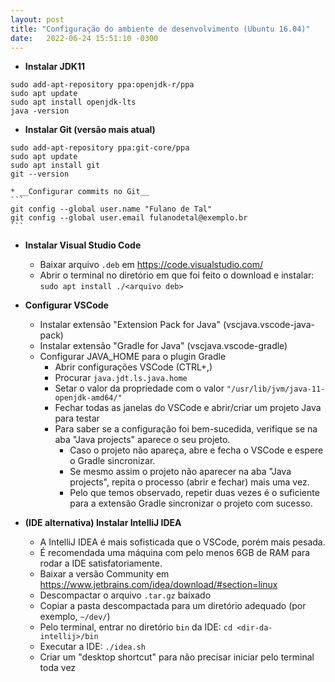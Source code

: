 ```yaml
---
layout: post
title: "Configuração do ambiente de desenvolvimento (Ubuntu 16.04)"
date:   2022-06-24 15:51:10 -0300
---
```


* __Instalar JDK11__
```
sudo add-apt-repository ppa:openjdk-r/ppa
sudo apt update
sudo apt install openjdk-lts
java -version
```

* __Instalar Git (versão mais atual)__
```
sudo add-apt-repository ppa:git-core/ppa
sudo apt update
sudo apt install git
git --version
```
    * __Configurar commits no Git__
    ```
    git config --global user.name "Fulano de Tal"
    git config --global user.email fulanodetal@exemplo.br
    ```

* __Instalar Visual Studio Code__
    * Baixar arquivo `.deb` em https://code.visualstudio.com/
    * Abrir o terminal no diretório em que foi feito o download e instalar:
    ```sudo apt install ./<arquivo deb>```

* __Configurar VSCode__
    * Instalar extensão "Extension Pack for Java" (vscjava.vscode-java-pack)
    * Instalar extensão "Gradle for Java" (vscjava.vscode-gradle)
    * Configurar JAVA_HOME para o plugin Gradle
        * Abrir configurações VSCode (CTRL+,)
        * Procurar `java.jdt.ls.java.home`
        * Setar o valor da propriedade com o valor `"/usr/lib/jvm/java-11-openjdk-amd64/"`
        * Fechar todas as janelas do VSCode e abrir/criar um projeto Java para testar
        * Para saber se a configuração foi bem-sucedida, verifique se na aba "Java projects" aparece o seu projeto. 
          * Caso o projeto não apareça, abre e fecha o VSCode e espere o Gradle sincronizar. 
          * Se mesmo assim o projeto não aparecer na aba "Java projects", repita o processo (abrir e fechar) mais uma vez.
          * Pelo que temos observado, repetir duas vezes é o suficiente para a extensão Gradle sincronizar o projeto com sucesso.

* __(IDE alternativa) Instalar IntelliJ IDEA__
  * A IntelliJ IDEA é mais sofisticada que o VSCode, porém mais pesada.
  * É recomendada uma máquina com pelo menos 6GB de RAM para rodar a IDE satisfatoriamente.
  * Baixar a versão Community em https://www.jetbrains.com/idea/download/#section=linux
  * Descompactar o arquivo `.tar.gz` baixado
  * Copiar a pasta descompactada para um diretório adequado (por exemplo, `~/dev/`)
  * Pelo terminal, entrar no diretório `bin` da IDE:
  ```cd <dir-da-intellij>/bin```
  * Executar a IDE: `./idea.sh`
  * Criar um "desktop shortcut" para não precisar iniciar pelo terminal toda vez

